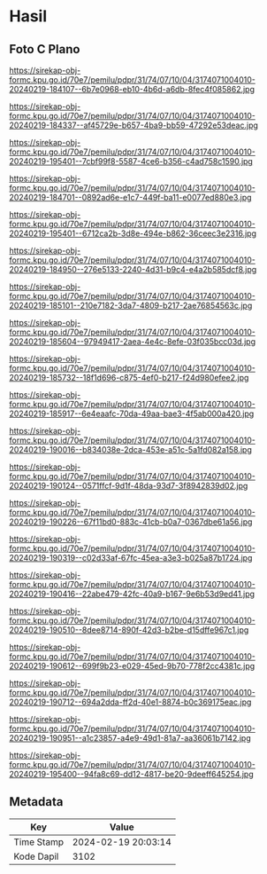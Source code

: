 # Hasil

## Foto C Plano

https://sirekap-obj-formc.kpu.go.id/70e7/pemilu/pdpr/31/74/07/10/04/3174071004010-20240219-184107--6b7e0968-eb10-4b6d-a6db-8fec4f085862.jpg

https://sirekap-obj-formc.kpu.go.id/70e7/pemilu/pdpr/31/74/07/10/04/3174071004010-20240219-184337--af45729e-b657-4ba9-bb59-47292e53deac.jpg

https://sirekap-obj-formc.kpu.go.id/70e7/pemilu/pdpr/31/74/07/10/04/3174071004010-20240219-195401--7cbf99f8-5587-4ce6-b356-c4ad758c1590.jpg

https://sirekap-obj-formc.kpu.go.id/70e7/pemilu/pdpr/31/74/07/10/04/3174071004010-20240219-184701--0892ad6e-e1c7-449f-ba11-e0077ed880e3.jpg

https://sirekap-obj-formc.kpu.go.id/70e7/pemilu/pdpr/31/74/07/10/04/3174071004010-20240219-195401--6712ca2b-3d8e-494e-b862-36ceec3e2316.jpg

https://sirekap-obj-formc.kpu.go.id/70e7/pemilu/pdpr/31/74/07/10/04/3174071004010-20240219-184950--276e5133-2240-4d31-b9c4-e4a2b585dcf8.jpg

https://sirekap-obj-formc.kpu.go.id/70e7/pemilu/pdpr/31/74/07/10/04/3174071004010-20240219-185101--210e7182-3da7-4809-b217-2ae76854563c.jpg

https://sirekap-obj-formc.kpu.go.id/70e7/pemilu/pdpr/31/74/07/10/04/3174071004010-20240219-185604--97949417-2aea-4e4c-8efe-03f035bcc03d.jpg

https://sirekap-obj-formc.kpu.go.id/70e7/pemilu/pdpr/31/74/07/10/04/3174071004010-20240219-185732--18f1d696-c875-4ef0-b217-f24d980efee2.jpg

https://sirekap-obj-formc.kpu.go.id/70e7/pemilu/pdpr/31/74/07/10/04/3174071004010-20240219-185917--6e4eaafc-70da-49aa-bae3-4f5ab000a420.jpg

https://sirekap-obj-formc.kpu.go.id/70e7/pemilu/pdpr/31/74/07/10/04/3174071004010-20240219-190016--b834038e-2dca-453e-a51c-5a1fd082a158.jpg

https://sirekap-obj-formc.kpu.go.id/70e7/pemilu/pdpr/31/74/07/10/04/3174071004010-20240219-190124--0571ffcf-9d1f-48da-93d7-3f8942839d02.jpg

https://sirekap-obj-formc.kpu.go.id/70e7/pemilu/pdpr/31/74/07/10/04/3174071004010-20240219-190226--67f11bd0-883c-41cb-b0a7-0367dbe61a56.jpg

https://sirekap-obj-formc.kpu.go.id/70e7/pemilu/pdpr/31/74/07/10/04/3174071004010-20240219-190319--c02d33af-67fc-45ea-a3e3-b025a87b1724.jpg

https://sirekap-obj-formc.kpu.go.id/70e7/pemilu/pdpr/31/74/07/10/04/3174071004010-20240219-190416--22abe479-42fc-40a9-b167-9e6b53d9ed41.jpg

https://sirekap-obj-formc.kpu.go.id/70e7/pemilu/pdpr/31/74/07/10/04/3174071004010-20240219-190510--8dee8714-890f-42d3-b2be-d15dffe967c1.jpg

https://sirekap-obj-formc.kpu.go.id/70e7/pemilu/pdpr/31/74/07/10/04/3174071004010-20240219-190612--699f9b23-e029-45ed-9b70-778f2cc4381c.jpg

https://sirekap-obj-formc.kpu.go.id/70e7/pemilu/pdpr/31/74/07/10/04/3174071004010-20240219-190712--694a2dda-ff2d-40e1-8874-b0c369175eac.jpg

https://sirekap-obj-formc.kpu.go.id/70e7/pemilu/pdpr/31/74/07/10/04/3174071004010-20240219-190951--a1c23857-a4e9-49d1-81a7-aa36061b7142.jpg

https://sirekap-obj-formc.kpu.go.id/70e7/pemilu/pdpr/31/74/07/10/04/3174071004010-20240219-195400--94fa8c69-dd12-4817-be20-9deeff645254.jpg


## Metadata

| Key        | Value               |
| ---------- | ------------------- |
| Time Stamp | 2024-02-19 20:03:14 |
| Kode Dapil | 3102                |



